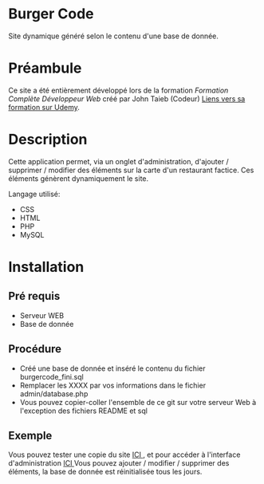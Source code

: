# Burger Code
Site dynamique généré selon le contenu d'une base de donnée.

# Préambule
Ce site a été entièrement développé lors de la formation <em> Formation Complète Développeur Web </em> créé par John Taieb (Codeur) <a href="https://www.udemy.com/course/formation-developpeur-web/" > Liens vers sa formation sur Udemy</a>.

# Description
Cette application permet, via un onglet d'administration, d'ajouter / supprimer / modifier des éléments sur la carte d'un restaurant factice. Ces éléments génèrent dynamiquement le site.

Langage utilisé:
- CSS
- HTML
- PHP
- MySQL

# Installation

## Pré requis
- Serveur WEB
- Base de donnée

## Procédure
- Créé une base de donnée et inséré le contenu du fichier burgercode_fini.sql
- Remplacer les XXXX par vos informations dans le fichier admin/database.php
- Vous pouvez copier-coller l'ensemble de ce git sur votre serveur Web à l'exception des fichiers README et sql

## Exemple
Vous pouvez tester une copie du site <a href="http://burger-code.hidemyhome.ovh/"> ICI </a>, et pour accéder à l'interface d'administration <a href="http://burger-code.hidemyhome.ovh/admin"> ICI </a>
Vous pouvez ajouter / modifier / supprimer des éléments, la base de donnée est réinitialisée tous les jours.